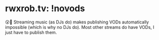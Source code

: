 # rwxrob.tv: !novods

😲🤷 Streaming music (as DJs do) makes publishing VODs automatically impossible (which is why no DJs do). Most other streams do have VODs, I just have to publish them. 
